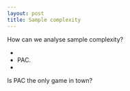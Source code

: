 ```yaml
---
layout: post
title: Sample complexity
---
```


How can we analyse sample complexity?

-
- PAC.
-

Is PAC the only game in town?
